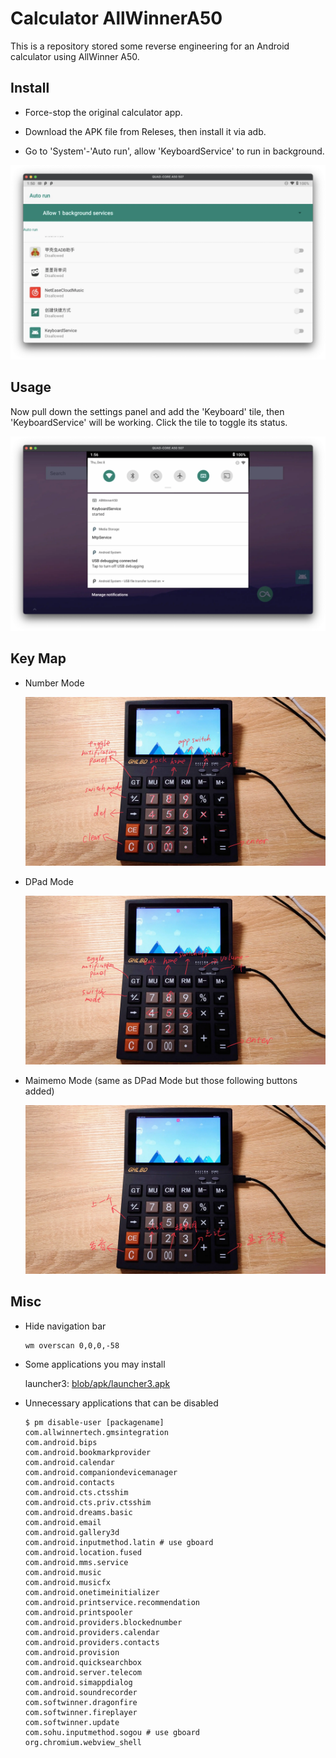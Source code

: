 # Calculator AllWinnerA50

This is a repository stored some reverse engineering for an Android calculator using AllWinner A50.

## Install

- Force-stop the original calculator app.

- Download the APK file from Releses, then install it via adb.

- Go to 'System'-'Auto run', allow 'KeyboardService' to run in background.

![](art/autorun.webp)

## Usage

Now pull down the settings panel and add the 'Keyboard' tile, then 'KeyboardService' will be working. Click the tile to toggle its status.

![](art/tile.webp)

## Key Map

- Number Mode

  ![](art/number-mode.webp)

- DPad Mode

  ![](art/dpad-mode.webp)

- Maimemo Mode (same as DPad Mode but those following buttons added)

  ![](art/maimemo-mode.webp)

## Misc

- Hide navigation bar

  ```shell
  wm overscan 0,0,0,-58
  ```

- Some applications you may install

  launcher3: [blob/apk/launcher3.apk]()

- Unnecessary applications that can be disabled

  ```shell
  $ pm disable-user [packagename]
  com.allwinnertech.gmsintegration
  com.android.bips
  com.android.bookmarkprovider
  com.android.calendar
  com.android.companiondevicemanager
  com.android.contacts
  com.android.cts.ctsshim
  com.android.cts.priv.ctsshim
  com.android.dreams.basic
  com.android.email
  com.android.gallery3d
  com.android.inputmethod.latin # use gboard
  com.android.location.fused
  com.android.mms.service
  com.android.music
  com.android.musicfx
  com.android.onetimeinitializer
  com.android.printservice.recommendation
  com.android.printspooler
  com.android.providers.blockednumber
  com.android.providers.calendar
  com.android.providers.contacts
  com.android.provision
  com.android.quicksearchbox
  com.android.server.telecom
  com.android.simappdialog
  com.android.soundrecorder
  com.softwinner.dragonfire
  com.softwinner.fireplayer
  com.softwinner.update
  com.sohu.inputmethod.sogou # use gboard
  org.chromium.webview_shell
  ```

  